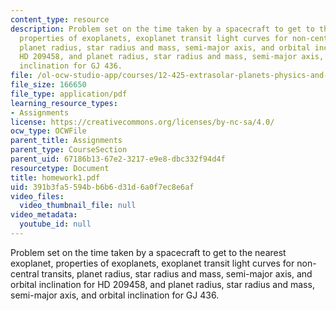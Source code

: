 ```yaml
---
content_type: resource
description: Problem set on the time taken by a spacecraft to get to the nearest exoplanet,
  properties of exoplanets, exoplanet transit light curves for non-central transits,
  planet radius, star radius and mass, semi-major axis, and orbital inclination for
  HD 209458, and planet radius, star radius and mass, semi-major axis, and orbital
  inclination for GJ 436.
file: /ol-ocw-studio-app/courses/12-425-extrasolar-planets-physics-and-detection-techniques-fall-2007/391b3fa5594bb6b6d31d6a0f7ec8e6af_homework1.pdf
file_size: 166650
file_type: application/pdf
learning_resource_types:
- Assignments
license: https://creativecommons.org/licenses/by-nc-sa/4.0/
ocw_type: OCWFile
parent_title: Assignments
parent_type: CourseSection
parent_uid: 67186b13-67e2-3217-e9e8-dbc332f94d4f
resourcetype: Document
title: homework1.pdf
uid: 391b3fa5-594b-b6b6-d31d-6a0f7ec8e6af
video_files:
  video_thumbnail_file: null
video_metadata:
  youtube_id: null
---
```

Problem set on the time taken by a spacecraft to get to the nearest exoplanet, properties of exoplanets, exoplanet transit light curves for non-central transits, planet radius, star radius and mass, semi-major axis, and orbital inclination for HD 209458, and planet radius, star radius and mass, semi-major axis, and orbital inclination for GJ 436.